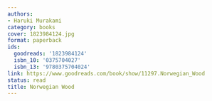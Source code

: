 ```yaml
---
authors:
- Haruki Murakami
category: books
cover: 1823984124.jpg
format: paperback
ids:
  goodreads: '1823984124'
  isbn_10: '0375704027'
  isbn_13: '9780375704024'
link: https://www.goodreads.com/book/show/11297.Norwegian_Wood
status: read
title: Norwegian Wood
---
```

